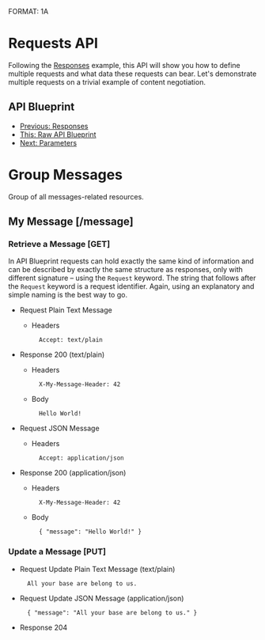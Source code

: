 FORMAT: 1A

# Requests API
Following the [Responses](05.%20Responses.md) example, this API will show you how to define multiple requests and what data these requests can bear. Let's demonstrate multiple requests on a trivial example of content negotiation.

## API Blueprint
+ [Previous: Responses](05.%20Responses.md)
+ [This: Raw API Blueprint](https://raw.github.com/apiaryio/api-blueprint/master/examples/06.%20Requests.md)
+ [Next: Parameters](07.%20Parameters.md)

# Group Messages
Group of all messages-related resources.

## My Message [/message]

### Retrieve a Message [GET]
In API Blueprint requests can hold exactly the same kind of information and can be described by exactly the same structure as responses, only with different signature – using the `Request` keyword. The string that follows after the `Request` keyword is a request identifier. Again, using an explanatory and simple naming is the best way to go.

+ Request Plain Text Message

    + Headers

            Accept: text/plain

+ Response 200 (text/plain)

    + Headers

            X-My-Message-Header: 42

    + Body

            Hello World!

+ Request JSON Message

    + Headers

            Accept: application/json

+ Response 200 (application/json)

    + Headers

            X-My-Message-Header: 42

    + Body

            { "message": "Hello World!" }

### Update a Message [PUT]

+ Request Update Plain Text Message (text/plain)

        All your base are belong to us.

+ Request Update JSON Message (application/json)

        { "message": "All your base are belong to us." }

+ Response 204
